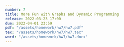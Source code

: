 ```yaml
---
number: 7
title: More Fun with Graphs and Dynamic Programming
release: 2022-03-23 17:00
due: 2022-04-01 23:59
pdf: "/assets/homework/hw7/hw7.pdf"
tex: "/assets/homework/hw7/hw7.tex"
word: "/assets/homework/hw7/hw7.docx"
---
```

